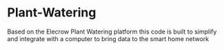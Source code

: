# Plant-Watering
 Based on the Elecrow Plant Watering platform this code is built to simplify and integrate with a computer to bring data to the smart home network
